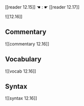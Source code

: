 [[reader 12.15]] ☚ : ☛ [[reader 12.17]]

![[12.16]]

## Commentary

![[commentary 12.16]]

## Vocabulary

![[vocab 12.16]]

## Syntax

![[syntax 12.16]]

